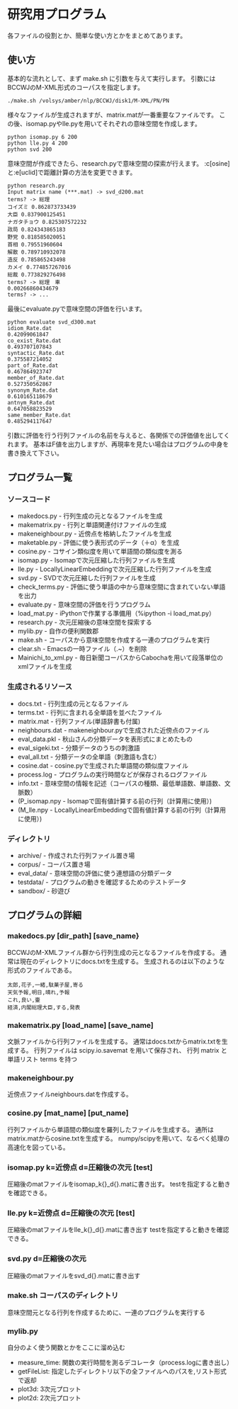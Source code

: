 # 研究用プログラム
各ファイルの役割とか、簡単な使い方とかをまとめてあります。

## 使い方
基本的な流れとして、まず make.sh に引数を与えて実行します。
引数にはBCCWJのM-XML形式のコーパスを指定します。
```
./make.sh /volsys/amber/nlp/BCCWJ/disk1/M-XML/PN/PN
```

様々なファイルが生成されますが、matrix.matが一番重要なファイルです。
この後、isomap.pyやlle.pyを用いてそれぞれの意味空間を作成します。
```
python isomap.py 6 200
python lle.py 4 200
python svd 200
```

意味空間が作成できたら、research.pyで意味空間の探索が行えます。
:c[osine]と:e[uclid]で距離計算の方法を変更できます。
```
python research.py
Input matrix name (***.mat) -> svd_d200.mat
terms? -> 総理
コイズミ 0.862873733439
大臣 0.837900125451
ナガタチョウ 0.825307572232
政局 0.824343865183
野党 0.818585020051
首相 0.79551960604
解散 0.789710932078
造反 0.785865243498
カメイ 0.774857267016
総裁 0.773829276498
terms? -> 総理　車
0.00266860434679
terms? -> ...
```

最後にevaluate.pyで意味空間の評価を行います。
```
python evaluate svd_d300.mat
idiom_Rate.dat
0.42099061847
co_exist_Rate.dat
0.493707107843
syntactic_Rate.dat
0.375587214052
part_of_Rate.dat
0.467864923747
member_of_Rate.dat
0.527350562867
synonym_Rate.dat
0.610165118679
antnym_Rate.dat
0.647058823529
same_member_Rate.dat
0.485294117647
```

引数に評価を行う行列ファイルの名前を与えると、各関係での評価値を出してくれます。
基本はF値を出力しますが、再現率を見たい場合はプログラムの中身を書き換えて下さい。

## プログラム一覧

### ソースコード
* makedocs.py	- 行列生成の元となるファイルを生成
* makematrix.py	- 行列と単語関連付けファイルの生成
* makeneighbour.py	- 近傍点を格納したファイルを生成
* maketable.py		- 評価に使う表形式のデータ（＋α）を生成
* cosine.py     - コサイン類似度を用いて単語間の類似度を測る
* isomap.py	- Isomapで次元圧縮した行列ファイルを生成
* lle.py	- LocallyLinearEmbeddingで次元圧縮した行列ファイルを生成
* svd.py	- SVDで次元圧縮した行列ファイルを生成
* check_terms.py  - 評価に使う単語の中から意味空間に含まれていない単語を出力
* evaluate.py	- 意味空間の評価を行うプログラム
* load_mat.py	- iPythonで作業する準備用（%ipython -i load_mat.py）
* research.py	- 次元圧縮後の意味空間を探索する
* mylib.py	- 自作の便利関数郡
* make.sh	- コーパスから意味空間を作成する一連のプログラムを実行
* clear.sh	- Emacsの一時ファイル（.~）を削除
* Mainichi_to_xml.py	- 毎日新聞コーパスからCabochaを用いて段落単位のxmlファイルを生成

### 生成されるリソース
* docs.txt	- 行列生成の元となるファイル
* terms.txt	- 行列に含まれる全単語を並べたファイル
* matrix.mat	- 行列ファイル(単語辞書も付属)
* neighbours.dat  - makeneighbour.pyで生成された近傍点のファイル
* eval_data.pkl	  - 秋山さんの分類データを表形式にまとめたもの
* eval_sigeki.txt - 分類データのうちの刺激語
* eval_all.txt	  - 分類データの全単語（刺激語も含む）
* cosine.dat	  - cosine.pyで生成された単語間の類似度ファイル
* process.log	  - プログラムの実行時間などが保存されるログファイル
* info.txt	  - 意味空間の情報を記述（コーパスの種類、最低単語数、単語数、文脈数）
* (P_isomap.npy	  - Isomapで固有値計算する前の行列（計算用に使用）)
* (M_lle.npy	  - LocallyLinearEmbeddingで固有値計算する前の行列（計算用に使用）)

### ディレクトリ
* archive/	- 作成された行列ファイル置き場
* corpus/	- コーパス置き場
* eval_data/	- 意味空間の評価に使う連想語の分類データ
* testdata/	- プログラムの動きを確認するためのテストデータ
* sandbox/	- 砂遊び


## プログラムの詳細
### makedocs.py [dir_path] [save_name}

BCCWJのM-XMLファイル群から行列生成の元となるファイルを作成する。
通常は現在のディレクトリにdocs.txtを生成する。
生成されるのは以下のような形式のファイルである。

```
太郎,花子,一緒,駄菓子屋,寄る
天気予報,明日,晴れ,予報
これ,良い,壷
経済,内閣総理大臣,する,発表
```

### makematrix.py [load_name] [save_name]

文脈ファイルから行列ファイルを生成する。
通常はdocs.txtからmatrix.txtを生成する。
行列ファイルは scipy.io.savemat を用いて保存され、
行列 matrix と単語リスト terms を持つ

### makeneighbour.py

近傍点ファイルneighbours.datを作成する。

### cosine.py [mat_name] [put_name]

行列ファイルから単語間の類似度を羅列したファイルを生成する。
通所はmatrix.matからcosine.txtを生成する。
numpy/scipyを用いて、なるべく処理の高速化を図っている。

### isomap.py k=近傍点 d=圧縮後の次元 [test]

圧縮後のmatファイルをisomap_k{}_d{}.matに書き出す。
testを指定すると動きを確認できる。

### lle.py k=近傍点 d=圧縮後の次元 [test]

圧縮後のmatファイルをlle_k{}_d{}.matに書き出す
testを指定すると動きを確認できる。

### svd.py d=圧縮後の次元
圧縮後のmatファイルをsvd_d{}.matに書き出す

### make.sh コーパスのディレクトリ
意味空間元となる行列を作成するために、一連のプログラムを実行する

### mylib.py

自分のよく使う関数とかをここに溜め込む
* measure_time: 関数の実行時間を測るデコレータ（process.logに書き出し）
* getFileList: 指定したディレクトリ以下の全ファイルへのパスを,リスト形式で返却
* plot3d: 3次元プロット
* plot2d: 2次元プロット